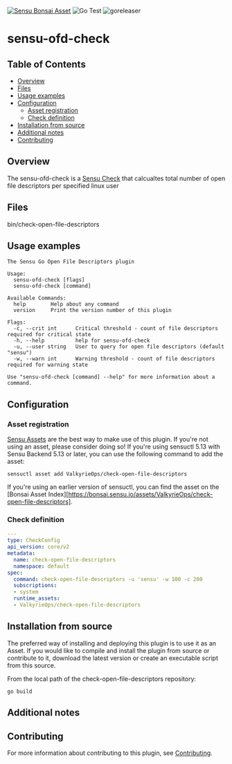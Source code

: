 [![Sensu Bonsai Asset](https://img.shields.io/badge/Bonsai-Download%20Me-brightgreen.svg?colorB=89C967&logo=sensu)](https://bonsai.sensu.io/assets/ValkyrieOps/check-open-file-descriptors)
![Go Test](https://github.com/ValkyrieOps/check-open-file-descriptors/workflows/Go%20Test/badge.svg)
![goreleaser](https://github.com/ValkyrieOps/check-open-file-descriptors/workflows/goreleaser/badge.svg)

# sensu-ofd-check

## Table of Contents
- [Overview](#overview)
- [Files](#files)
- [Usage examples](#usage-examples)
- [Configuration](#configuration)
  - [Asset registration](#asset-registration)
  - [Check definition](#check-definition)
- [Installation from source](#installation-from-source)
- [Additional notes](#additional-notes)
- [Contributing](#contributing)

## Overview

The sensu-ofd-check is a [Sensu Check][6] that calcualtes total number of open file descriptors per specified linux user

## Files

bin/check-open-file-descriptors

## Usage examples

```
The Sensu Go Open File Descriptors plugin

Usage:
  sensu-ofd-check [flags]
  sensu-ofd-check [command]

Available Commands:
  help        Help about any command
  version     Print the version number of this plugin

Flags:
  -c, --crit int      Critical threshold - count of file descriptors required for critical state
  -h, --help          help for sensu-ofd-check
  -u, --user string   User to query for open file descriptors (default "sensu")
  -w, --warn int      Warning threshold - count of file descriptors required for warning state

Use "sensu-ofd-check [command] --help" for more information about a command.

```

## Configuration

### Asset registration

[Sensu Assets][10] are the best way to make use of this plugin. If you're not using an asset, please
consider doing so! If you're using sensuctl 5.13 with Sensu Backend 5.13 or later, you can use the
following command to add the asset:

```
sensuctl asset add ValkyrieOps/check-open-file-descriptors
```

If you're using an earlier version of sensuctl, you can find the asset on the [Bonsai Asset Index][https://bonsai.sensu.io/assets/ValkyrieOps/check-open-file-descriptors].

### Check definition

```yml
---
type: CheckConfig
api_version: core/v2
metadata:
  name: check-open-file-descriptors
  namespace: default
spec:
  command: check-open-file-descriptors -u 'sensu' -w 100 -c 200
  subscriptions:
  - system
  runtime_assets:
  - ValkyrieOps/check-open-file-descriptors
```

## Installation from source

The preferred way of installing and deploying this plugin is to use it as an Asset. If you would
like to compile and install the plugin from source or contribute to it, download the latest version
or create an executable script from this source.

From the local path of the check-open-file-descriptors repository:

```
go build
```

## Additional notes

## Contributing

For more information about contributing to this plugin, see [Contributing][1].

[1]: https://github.com/sensu/sensu-go/blob/master/CONTRIBUTING.md
[2]: https://github.com/sensu-community/sensu-plugin-sdk
[3]: https://github.com/sensu-plugins/community/blob/master/PLUGIN_STYLEGUIDE.md
[4]: https://github.com/sensu-community/check-plugin-template/blob/master/.github/workflows/release.yml
[5]: https://github.com/sensu-community/check-plugin-template/actions
[6]: https://docs.sensu.io/sensu-go/latest/reference/checks/
[7]: https://github.com/sensu-community/check-plugin-template/blob/master/main.go
[8]: https://bonsai.sensu.io/
[9]: https://github.com/sensu-community/sensu-plugin-tool
[10]: https://docs.sensu.io/sensu-go/latest/reference/assets/
